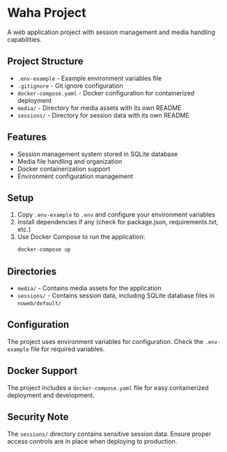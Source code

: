 # Waha Project

A web application project with session management and media handling capabilities.

## Project Structure

- `.env-example` - Example environment variables file
- `.gitignore` - Git ignore configuration
- `docker-compose.yaml` - Docker configuration for containerized deployment
- `media/` - Directory for media assets with its own README
- `sessions/` - Directory for session data with its own README

## Features

- Session management system stored in SQLite database
- Media file handling and organization
- Docker containerization support
- Environment configuration management

## Setup

1. Copy `.env-example` to `.env` and configure your environment variables
2. Install dependencies if any (check for package.json, requirements.txt, etc.)
3. Use Docker Compose to run the application:
   ```bash
   docker-compose up
   ```

## Directories

- `media/` - Contains media assets for the application
- `sessions/` - Contains session data, including SQLite database files in `noweb/default/`

## Configuration

The project uses environment variables for configuration. Check the `.env-example` file for required variables.

## Docker Support

The project includes a `docker-compose.yaml` file for easy containerized deployment and development.

## Security Note

The `sessions/` directory contains sensitive session data. Ensure proper access controls are in place when deploying to production.